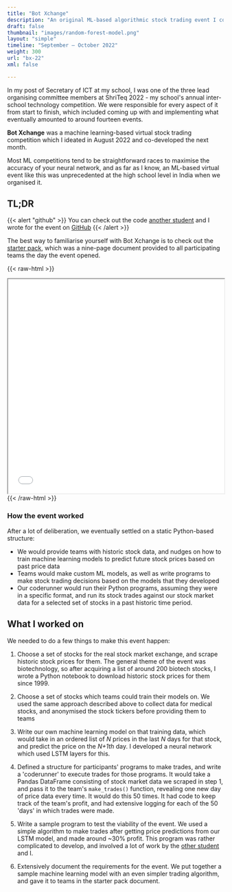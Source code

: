 ```yaml
---
title: "Bot Xchange"
description: "An original ML-based algorithmic stock trading event I co-developed for ShriTeq, an inter-school technology competition, in 2022"
draft: false
thumbnail: "images/random-forest-model.png"
layout: "simple"
timeline: "September – October 2022"
weight: 300
url: "bx-22"
xml: false

---
```


In my post of Secretary of ICT at my school, I was one of the three lead organising committee members at ShriTeq 2022 - my school's annual inter-school technology competition. We were responsible for every aspect of it from start to finish, which included coming up with and implementing what eventually amounted to around fourteen events.

**Bot Xchange** was a machine learning-based virtual stock trading competition which I ideated in August 2022 and  co-developed the next month.

 Most ML competitions tend to be straightforward races to maximise the accuracy of your neural network, and as far as I know, an ML-based virtual event like this was unprecedented at the high school level in India when we organised it.

## TL;DR

{{< alert "github" >}}
You can check out the code [another student](https://github.com/advay168) and I wrote for the event on [GitHub](https://github.com/tsrsmict/bot-xchange-22)
{{< /alert >}}

The best way to familiarise yourself with Bot Xchange is to check out the [starter pack](https://docs.google.com/document/d/1GLSzUIFsBLgRW3jMwuqC1hBKS6GZoRRGJKd6vrlX83o/), which was a nine-page document provided to all participating teams the day the event opened.

{{< raw-html >}}
<iframe src="/bx-22/botxchange_starterpack.pdf" width="100%" height="500px"> </iframe>
{{< /raw-html >}}

### How the event worked

After a lot of deliberation, we eventually settled on a static Python-based structure:

* We would provide teams with historic stock data, and nudges on how to train machine learning models to predict future stock prices based on past price data
* Teams would make custom ML models, as well as write programs to make stock trading decisions based on the models that they developed
* Our coderunner would run their Python programs, assuming they were in a specific format, and run its stock trades against our stock market data for a selected set of stocks in a past historic time period.

## What I worked on

We needed to do a few things to make this event happen:

1. Choose a set of stocks for the real stock market exchange, and scrape historic stock prices for them. The general theme of the event was biotechnology, so after acquiring a list of around 200 biotech stocks, I wrote a Python notebook to download historic stock prices for them since 1999.

2. Choose a set of stocks which teams could train their models on. We used the same approach described above to collect data for medical stocks, and anonymised the stock tickers before providing them to teams

3. Write our own machine learning model on that training data, which would take in an ordered  list of _N_ prices in the last _N_ days for that stock, and predict the price on the _N+1th_ day. I developed a neural network which used LSTM layers for this.

4. Defined a structure for participants' programs to make trades, and write a 'coderunner' to execute trades for those programs. It would take a Pandas DataFrame consisting of stock market data we scraped in step 1, and pass it to the team's `make_trades()` function, revealing one new day of price data every time. It would do this 50 times. It had code to keep track of the team's profit, and had extensive logging for each of the 50 'days' in which trades were made.

5. Write a sample program to test the viability of the event. We used a simple algorithm to make trades after getting price predictions from our LSTM model, and made around ~30% profit. This program was rather complicated to develop, and involved a lot of work by the [other student](https://github.com/Advay168) and I.

6. Extensively document the requirements for the event. We put together a sample machine learning model with an even simpler trading algorithm, and gave it to teams in the starter pack document.
